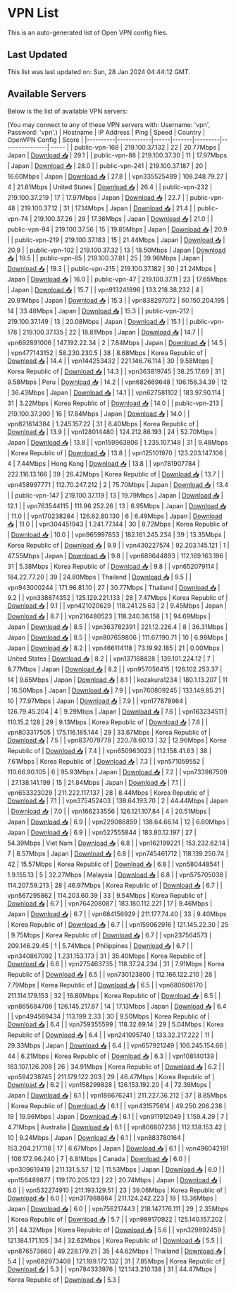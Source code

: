 # VPN List

This is an auto-generated list of Open VPN config files.

## Last Updated

This list was last updated on: Sun, 28 Jan 2024 04:44:12 GMT.

## Available Servers

Below is the list of available VPN servers:

(You may connect to any of these VPN servers with: Username: 'vpn', Password: 'vpn'.)
| Hostname | IP Address | Ping | Speed | Country | OpenVPN Config | Score |
|----------|------------|------|-------|---------|----------------| ----- |
| public-vpn-168 | 219.100.37.132 | 22 | 20.77Mbps | Japan | [Download 📥](./configs/server_0_JP.ovpn) | 29.1 |
| public-vpn-88 | 219.100.37.30 | 11 | 17.97Mbps | Japan | [Download 📥](./configs/server_1_JP.ovpn) | 28.0 |
| public-vpn-241 | 219.100.37.187 | 20 | 16.60Mbps | Japan | [Download 📥](./configs/server_2_JP.ovpn) | 27.8 |
| vpn335525489 | 108.248.79.27 | 4 | 21.61Mbps | United States | [Download 📥](./configs/server_3_US.ovpn) | 26.4 |
| public-vpn-232 | 219.100.37.219 | 17 | 17.97Mbps | Japan | [Download 📥](./configs/server_4_JP.ovpn) | 22.7 |
| public-vpn-48 | 219.100.37.12 | 31 | 17.14Mbps | Japan | [Download 📥](./configs/server_5_JP.ovpn) | 21.4 |
| public-vpn-74 | 219.100.37.26 | 29 | 17.36Mbps | Japan | [Download 📥](./configs/server_6_JP.ovpn) | 21.0 |
| public-vpn-94 | 219.100.37.56 | 15 | 19.85Mbps | Japan | [Download 📥](./configs/server_7_JP.ovpn) | 20.9 |
| public-vpn-219 | 219.100.37.183 | 15 | 21.44Mbps | Japan | [Download 📥](./configs/server_8_JP.ovpn) | 20.9 |
| public-vpn-102 | 219.100.37.32 | 13 | 18.50Mbps | Japan | [Download 📥](./configs/server_9_JP.ovpn) | 19.5 |
| public-vpn-85 | 219.100.37.81 | 25 | 39.96Mbps | Japan | [Download 📥](./configs/server_10_JP.ovpn) | 19.3 |
| public-vpn-215 | 219.100.37.182 | 30 | 21.24Mbps | Japan | [Download 📥](./configs/server_11_JP.ovpn) | 16.0 |
| public-vpn-47 | 219.100.37.11 | 23 | 17.65Mbps | Japan | [Download 📥](./configs/server_12_JP.ovpn) | 15.7 |
| vpn913241896 | 133.218.38.232 | 4 | 20.91Mbps | Japan | [Download 📥](./configs/server_13_JP.ovpn) | 15.3 |
| vpn838297072 | 60.150.204.195 | 14 | 33.48Mbps | Japan | [Download 📥](./configs/server_14_JP.ovpn) | 15.3 |
| public-vpn-212 | 219.100.37.149 | 13 | 20.08Mbps | Japan | [Download 📥](./configs/server_15_JP.ovpn) | 15.1 |
| public-vpn-178 | 219.100.37.135 | 22 | 18.81Mbps | Japan | [Download 📥](./configs/server_16_JP.ovpn) | 14.7 |
| vpn692891006 | 147.192.22.34 | 2 | 7.84Mbps | Japan | [Download 📥](./configs/server_17_JP.ovpn) | 14.5 |
| vpn477143152 | 58.230.230.5 | 38 | 8.68Mbps | Korea Republic of | [Download 📥](./configs/server_18_KR.ovpn) | 14.4 |
| vpn144253432 | 221.146.76.114 | 30 | 9.58Mbps | Korea Republic of | [Download 📥](./configs/server_19_KR.ovpn) | 14.3 |
| vpn363819745 | 38.25.17.69 | 31 | 9.58Mbps | Peru | [Download 📥](./configs/server_20_PE.ovpn) | 14.2 |
| vpn682669648 | 106.156.34.39 | 12 | 36.43Mbps | Japan | [Download 📥](./configs/server_21_JP.ovpn) | 14.1 |
| vpn627581102 | 183.97.90.114 | 31 | 3.22Mbps | Korea Republic of | [Download 📥](./configs/server_22_KR.ovpn) | 14.0 |
| public-vpn-213 | 219.100.37.200 | 16 | 17.84Mbps | Japan | [Download 📥](./configs/server_23_JP.ovpn) | 14.0 |
| vpn821614384 | 1.245.157.22 | 31 | 8.40Mbps | Korea Republic of | [Download 📥](./configs/server_24_KR.ovpn) | 13.9 |
| vpn128014480 | 124.212.86.193 | 24 | 52.70Mbps | Japan | [Download 📥](./configs/server_25_JP.ovpn) | 13.8 |
| vpn159963806 | 1.235.107.148 | 31 | 9.48Mbps | Korea Republic of | [Download 📥](./configs/server_26_KR.ovpn) | 13.8 |
| vpn125101970 | 123.203.147.106 | 4 | 7.44Mbps | Hong Kong | [Download 📥](./configs/server_27_HK.ovpn) | 13.8 |
| vpn781907784 | 222.116.13.166 | 39 | 26.42Mbps | Korea Republic of | [Download 📥](./configs/server_28_KR.ovpn) | 13.7 |
| vpn458997771 | 112.70.247.212 | 2 | 75.70Mbps | Japan | [Download 📥](./configs/server_29_JP.ovpn) | 13.4 |
| public-vpn-147 | 219.100.37.119 | 13 | 19.79Mbps | Japan | [Download 📥](./configs/server_30_JP.ovpn) | 12.1 |
| vpn763544115 | 111.96.252.26 | 13 | 6.95Mbps | Japan | [Download 📥](./configs/server_31_JP.ovpn) | 11.0 |
| vpn170238284 | 126.62.80.130 | 6 | 6.49Mbps | Japan | [Download 📥](./configs/server_32_JP.ovpn) | 11.0 |
| vpn304451943 | 1.241.77.144 | 30 | 8.72Mbps | Korea Republic of | [Download 📥](./configs/server_33_KR.ovpn) | 10.0 |
| vpn965997853 | 182.161.245.234 | 39 | 13.35Mbps | Korea Republic of | [Download 📥](./configs/server_34_KR.ovpn) | 9.9 |
| vpn430227574 | 92.203.145.121 | 1 | 47.55Mbps | Japan | [Download 📥](./configs/server_35_JP.ovpn) | 9.8 |
| vpn689644893 | 112.169.163.196 | 31 | 5.38Mbps | Korea Republic of | [Download 📥](./configs/server_36_KR.ovpn) | 9.8 |
| vpn652079114 | 184.22.77.20 | 39 | 24.80Mbps | Thailand | [Download 📥](./configs/server_37_TH.ovpn) | 9.5 |
| vpn943000244 | 171.96.81.10 | 27 | 30.77Mbps | Thailand | [Download 📥](./configs/server_38_TH.ovpn) | 9.2 |
| vpn338874352 | 125.129.221.133 | 28 | 7.47Mbps | Korea Republic of | [Download 📥](./configs/server_39_KR.ovpn) | 9.1 |
| vpn421020629 | 118.241.25.63 | 2 | 9.45Mbps | Japan | [Download 📥](./configs/server_40_JP.ovpn) | 8.7 |
| vpn216480523 | 118.240.36.158 | 1 | 94.69Mbps | Japan | [Download 📥](./configs/server_41_JP.ovpn) | 8.5 |
| vpn363782391 | 221.12.226.4 | 8 | 36.31Mbps | Japan | [Download 📥](./configs/server_42_JP.ovpn) | 8.5 |
| vpn807659806 | 111.67.190.71 | 10 | 6.98Mbps | Japan | [Download 📥](./configs/server_43_JP.ovpn) | 8.2 |
| vpn466114118 | 73.19.92.185 | 21 | 0.00Mbps | United States | [Download 📥](./configs/server_44_US.ovpn) | 8.2 |
| vpn137168828 | 139.101.224.12 | 7 | 8.77Mbps | Japan | [Download 📥](./configs/server_45_JP.ovpn) | 8.2 |
| vpn957056415 | 126.102.253.37 | 14 | 9.65Mbps | Japan | [Download 📥](./configs/server_46_JP.ovpn) | 8.1 |
| kozakura1234 | 180.1.13.207 | 11 | 16.50Mbps | Japan | [Download 📥](./configs/server_47_JP.ovpn) | 7.9 |
| vpn760809245 | 133.149.85.21 | 10 | 77.97Mbps | Japan | [Download 📥](./configs/server_48_JP.ovpn) | 7.9 |
| vpn177878964 | 126.79.45.204 | 4 | 9.29Mbps | Japan | [Download 📥](./configs/server_49_JP.ovpn) | 7.6 |
| vpn163234511 | 110.15.2.128 | 29 | 9.13Mbps | Korea Republic of | [Download 📥](./configs/server_50_KR.ovpn) | 7.6 |
| vpn803317505 | 175.116.185.144 | 29 | 33.67Mbps | Korea Republic of | [Download 📥](./configs/server_51_KR.ovpn) | 7.5 |
| vpn837079778 | 220.78.60.13 | 32 | 12.96Mbps | Korea Republic of | [Download 📥](./configs/server_52_KR.ovpn) | 7.4 |
| vpn650963023 | 112.158.41.63 | 38 | 7.61Mbps | Korea Republic of | [Download 📥](./configs/server_53_KR.ovpn) | 7.3 |
| vpn571059552 | 110.66.90.105 | 6 | 95.93Mbps | Japan | [Download 📥](./configs/server_54_JP.ovpn) | 7.2 |
| vpn733987509 | 27.138.141.199 | 15 | 21.84Mbps | Japan | [Download 📥](./configs/server_55_JP.ovpn) | 7.1 |
| vpn653323029 | 211.222.117.137 | 28 | 8.44Mbps | Korea Republic of | [Download 📥](./configs/server_56_KR.ovpn) | 7.1 |
| vpn375452403 | 138.64.193.70 | 2 | 44.44Mbps | Japan | [Download 📥](./configs/server_57_JP.ovpn) | 7.0 |
| vpn166233556 | 126.121.107.84 | 4 | 20.51Mbps | Japan | [Download 📥](./configs/server_58_JP.ovpn) | 6.9 |
| vpn229086859 | 138.64.66.14 | 12 | 6.60Mbps | Japan | [Download 📥](./configs/server_59_JP.ovpn) | 6.9 |
| vpn527555844 | 183.80.12.197 | 27 | 54.39Mbps | Viet Nam | [Download 📥](./configs/server_60_VN.ovpn) | 6.8 |
| vpn162199221 | 153.232.62.14 | 7 | 8.57Mbps | Japan | [Download 📥](./configs/server_61_JP.ovpn) | 6.8 |
| vpn745461712 | 118.139.250.74 | 42 | 15.57Mbps | Korea Republic of | [Download 📥](./configs/server_62_KR.ovpn) | 6.8 |
| vpn580448541 | 1.9.155.13 | 5 | 32.27Mbps | Malaysia | [Download 📥](./configs/server_63_MY.ovpn) | 6.8 |
| vpn575705038 | 114.207.59.213 | 28 | 46.97Mbps | Korea Republic of | [Download 📥](./configs/server_64_KR.ovpn) | 6.7 |
| vpn567295862 | 114.203.60.39 | 33 | 9.54Mbps | Korea Republic of | [Download 📥](./configs/server_65_KR.ovpn) | 6.7 |
| vpn764208087 | 183.180.112.221 | 17 | 9.46Mbps | Japan | [Download 📥](./configs/server_66_JP.ovpn) | 6.7 |
| vpn684156929 | 211.177.74.40 | 33 | 9.40Mbps | Korea Republic of | [Download 📥](./configs/server_67_KR.ovpn) | 6.7 |
| vpn159062916 | 121.145.22.30 | 25 | 9.75Mbps | Korea Republic of | [Download 📥](./configs/server_68_KR.ovpn) | 6.7 |
| vpn237564573 | 209.146.29.45 | 1 | 5.74Mbps | Philippines | [Download 📥](./configs/server_69_PH.ovpn) | 6.7 |
| vpn340867092 | 1.231.153.173 | 31 | 35.40Mbps | Korea Republic of | [Download 📥](./configs/server_70_KR.ovpn) | 6.6 |
| vpn275463735 | 118.37.24.234 | 31 | 7.91Mbps | Korea Republic of | [Download 📥](./configs/server_71_KR.ovpn) | 6.5 |
| vpn730123800 | 112.166.122.210 | 28 | 7.79Mbps | Korea Republic of | [Download 📥](./configs/server_72_KR.ovpn) | 6.5 |
| vpn680606170 | 211.114.179.153 | 32 | 16.80Mbps | Korea Republic of | [Download 📥](./configs/server_73_KR.ovpn) | 6.5 |
| vpn865684706 | 126.145.217.87 | 14 | 17.13Mbps | Japan | [Download 📥](./configs/server_74_JP.ovpn) | 6.4 |
| vpn494569434 | 113.199.2.33 | 30 | 9.50Mbps | Korea Republic of | [Download 📥](./configs/server_75_KR.ovpn) | 6.4 |
| vpn759355599 | 118.32.69.14 | 29 | 5.04Mbps | Korea Republic of | [Download 📥](./configs/server_76_KR.ovpn) | 6.4 |
| vpn241095740 | 133.32.217.222 | 11 | 29.33Mbps | Japan | [Download 📥](./configs/server_77_JP.ovpn) | 6.4 |
| vpn657921249 | 106.245.154.66 | 44 | 6.21Mbps | Korea Republic of | [Download 📥](./configs/server_78_KR.ovpn) | 6.3 |
| vpn108140139 | 183.107.126.208 | 26 | 34.91Mbps | Korea Republic of | [Download 📥](./configs/server_79_KR.ovpn) | 6.2 |
| vpn594238745 | 211.179.122.203 | 29 | 46.47Mbps | Korea Republic of | [Download 📥](./configs/server_80_KR.ovpn) | 6.2 |
| vpn158299828 | 126.153.192.20 | 4 | 72.39Mbps | Japan | [Download 📥](./configs/server_81_JP.ovpn) | 6.1 |
| vpn186676241 | 211.227.36.212 | 37 | 8.85Mbps | Korea Republic of | [Download 📥](./configs/server_82_KR.ovpn) | 6.1 |
| vpn431575614 | 49.250.206.238 | 19 | 19.96Mbps | Japan | [Download 📥](./configs/server_83_JP.ovpn) | 6.1 |
| vpn911912049 | 1.159.4.29 | 7 | 4.71Mbps | Australia | [Download 📥](./configs/server_84_AU.ovpn) | 6.1 |
| vpn806807238 | 112.138.153.42 | 10 | 9.24Mbps | Japan | [Download 📥](./configs/server_85_JP.ovpn) | 6.1 |
| vpn883780164 | 153.204.217.118 | 17 | 6.67Mbps | Japan | [Download 📥](./configs/server_86_JP.ovpn) | 6.1 |
| vpn496042181 | 108.172.96.240 | 7 | 6.81Mbps | Canada | [Download 📥](./configs/server_87_CA.ovpn) | 6.0 |
| vpn309619419 | 211.131.5.57 | 12 | 11.53Mbps | Japan | [Download 📥](./configs/server_88_JP.ovpn) | 6.0 |
| vpn156489877 | 119.170.205.123 | 22 | 20.74Mbps | Japan | [Download 📥](./configs/server_89_JP.ovpn) | 6.0 |
| vpn532274910 | 211.193.129.51 | 23 | 39.06Mbps | Korea Republic of | [Download 📥](./configs/server_90_KR.ovpn) | 6.0 |
| vpn317988864 | 211.124.242.223 | 18 | 13.36Mbps | Japan | [Download 📥](./configs/server_91_JP.ovpn) | 6.0 |
| vpn756217443 | 218.147.176.111 | 29 | 2.35Mbps | Korea Republic of | [Download 📥](./configs/server_92_KR.ovpn) | 5.7 |
| vpn989170922 | 125.140.157.202 | 31 | 44.32Mbps | Korea Republic of | [Download 📥](./configs/server_93_KR.ovpn) | 5.6 |
| vpn329892459 | 121.184.171.105 | 34 | 32.62Mbps | Korea Republic of | [Download 📥](./configs/server_94_KR.ovpn) | 5.5 |
| vpn876573660 | 49.228.179.21 | 35 | 44.62Mbps | Thailand | [Download 📥](./configs/server_95_TH.ovpn) | 5.4 |
| vpn682973408 | 121.189.172.132 | 31 | 7.85Mbps | Korea Republic of | [Download 📥](./configs/server_96_KR.ovpn) | 5.3 |
| vpn784333976 | 121.143.210.138 | 31 | 44.47Mbps | Korea Republic of | [Download 📥](./configs/server_97_KR.ovpn) | 5.3 |

